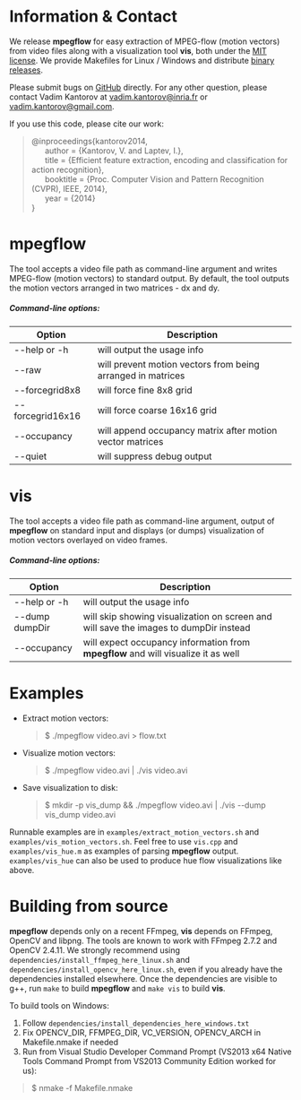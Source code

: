 # Information & Contact

We release **mpegflow** for easy extraction of MPEG-flow (motion vectors) from video files along with a visualization tool **vis**, both under the [MIT license](http://github.com/vadimkantorov/mpegflow/blob/master/LICENSE). We provide Makefiles for Linux / Windows and distribute [binary releases](http://github.com/vadimkantorov/mpegflow/releases).

Please submit bugs on [GitHub](http://github.com/vadimkantorov/mpeflow/issues) directly. For any other question, please contact Vadim Kantorov at vadim.kantorov@inria.fr or vadim.kantorov@gmail.com.

If you use this code, please cite our work:

> @inproceedings{kantorov2014,  
&nbsp;&nbsp;&nbsp;&nbsp;&nbsp;&nbsp;author = {Kantorov, V. and Laptev, I.},  
&nbsp;&nbsp;&nbsp;&nbsp;&nbsp;&nbsp;title = {Efficient feature extraction, encoding and classification for action recognition},  
&nbsp;&nbsp;&nbsp;&nbsp;&nbsp;&nbsp;booktitle = {Proc. Computer Vision and Pattern Recognition (CVPR), IEEE, 2014},  
&nbsp;&nbsp;&nbsp;&nbsp;&nbsp;&nbsp;year = {2014}  
}

# mpegflow
The tool accepts a video file path as command-line argument and writes MPEG-flow (motion vectors) to standard output. By default, the tool outputs the motion vectors arranged in two matrices - dx and dy.

##### Command-line options:

Option | Description
--- | ---
--help or -h | will output the usage info
--raw | will prevent motion vectors from being arranged in matrices
--forcegrid8x8 | will force fine 8x8 grid
--forcegrid16x16 | will force coarse 16x16 grid
--occupancy | will append occupancy matrix after motion vector matrices
--quiet | will suppress debug output

# vis
The tool accepts a video file path as command-line argument, output of **mpegflow** on standard input and displays (or dumps) visualization of motion vectors overlayed on video frames.

##### Command-line options:

Option | Description
--- | ---
--help or -h | will output the usage info
--dump dumpDir | will skip showing visualization on screen and will save the images to dumpDir instead
--occupancy | will expect occupancy information from **mpegflow** and will visualize it as well

# Examples
- Extract motion vectors:
    > $ ./mpegflow video.avi > flow.txt

- Visualize motion vectors:
    > $ ./mpegflow video.avi | ./vis video.avi

- Save visualization to disk:
    > $ mkdir -p vis_dump && ./mpegflow video.avi | ./vis --dump vis_dump video.avi

Runnable examples are in ```examples/extract_motion_vectors.sh``` and ```examples/vis_motion_vectors.sh```. Feel free to use ```vis.cpp``` and ```examples/vis_hue.m``` as examples of parsing **mpegflow** output. ```examples/vis_hue``` can also be used to produce hue flow visualizations like above.

# Building from source
**mpegflow** depends only on a recent FFmpeg, **vis** depends on FFmpeg, OpenCV and libpng. The tools are known to work with FFmpeg 2.7.2 and OpenCV 2.4.11. We strongly recommend using ```dependencies/install_ffmpeg_here_linux.sh``` and ```dependencies/install_opencv_here_linux.sh```, even if you already have the dependencies installed elsewhere. Once the dependencies are visible to g++, run ```make``` to build **mpegflow** and ```make vis``` to build **vis**.

To build tools on Windows:

1. Follow ```dependencies/install_dependencies_here_windows.txt```
2. Fix OPENCV_DIR, FFMPEG_DIR, VC_VERSION, OPENCV_ARCH in Makefile.nmake if needed
3. Run from Visual Studio Developer Command Prompt (VS2013 x64 Native Tools Command Prompt from VS2013 Community Edition worked for us):

 > $ nmake -f Makefile.nmake
